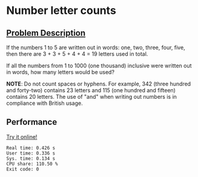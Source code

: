 # Number letter counts

## [Problem Description](https://projecteuler.net/problem=17)

If the numbers 1 to 5 are written out in words: one, two, three, four, five, then there are 3 + 3 + 5 + 4 + 4 = 19 letters used in total.

If all the numbers from 1 to 1000 (one thousand) inclusive were written out in words, how many letters would be used?

**NOTE**: Do not count spaces or hyphens. For example, 342 (three hundred and forty-two) contains 23 letters and 115 (one hundred and fifteen) contains 20 letters. The use of "and" when writing out numbers is in compliance with British usage.

## Performance

[Try it online!](https://tio.run/##jVZta9swEP6eX3HzoMQsdeKkWZfSdWOsgzJYB@u3Uopjn2OBLQVJbhLof89OcmQrbbMsxMJ@dG/Pc2clWLI1k9vt@3fDWsnhnPEh8idAC/cyzCuR1SXCbynmJVaj@Bwy0QP42uCZSCEIAgJuctAFAq@rOUoFMWgBU0gkwkoyrZGDqDUwDishM3UBguMA9ErQUkik@1zUklb2ZPCC7GkhbxNhAh/sNaXrzF6fIZ5BiRSXctUKMxNZC52UUa8pJinLvYJyKaqmqng0GkGf8tO@qFXCs5C807JWlBtWeKDkARRiBVXCN23ilajLDOZoK/hiEv@6vbu@gO8CuNCQipprUMskRQVCQrFZEi8VwQ96wHVSLUviOjkbQ99qAEXNM0lcqCSSQ@rNKQkUUhyuE8YVjCdtamMSx9OGx54fyzUi971GziuCu8IWCyKHgKwDWBmlDV3GF5au04spwzwVVCRLeEqaMF3AN2OpCoqRLDAiwk3z6UujsoSaMz1WWlKw/v36IWxmBSBNKOfaPQH14fQKAio92AFjCxBbB0wawMjioDMLmTFxyLRBqG0O@WgRxdYOOG8AfELuoE8WQrYotINmFuKsK@jRIs0T8qzXrI4nzYZqecYDy1u9oGuxjvKoIdSV0WiApV@akwHLjpJTgknT19di@KgTJPfBVhMf9HTxYU8bD@3k6dBOlLc0MQ/Pb6liNjpRWr5cbwK4vNobIOsevlbhiKVT5qhhJ9YRw07AI4a@qEdMPaGPWHriH7G0I3Zw998TzXj34uZMKv0sUekXzbumwyGyp9rbRruh3jsFrN1D6Dd8b1L8OF6vd7e7xGa7S2I@96PB6OFQMqNSsDsUA8/p8X8c7LF4uV@lyR@2gRr1Dmv6WtJ1OKDyL3zoht67BcooYwtqElmEu16AEvT2O7ZxFM1mM3v7fAV/tMSkiqpk2T/pYg3j0BnYDhGJOsX@yU@UHMvo8mo4bg1arG@OX/cDGIReBooYlcgXuuiHO0Z2Um5uo2VNR1r3VyCypfa2278)

```
Real time: 0.426 s
User time: 0.336 s
Sys. time: 0.134 s
CPU share: 110.50 %
Exit code: 0
```